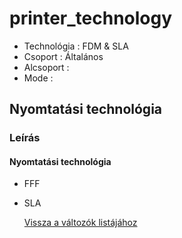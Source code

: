 # printer\_technology

* Technológia : FDM & SLA
* Csoport : Általános
* Alcsoport : 
* Mode : 

## Nyomtatási technológia

### Leírás

#### Nyomtatási technológia

* FFF
* SLA

  [Vissza a változók listájához](/)

